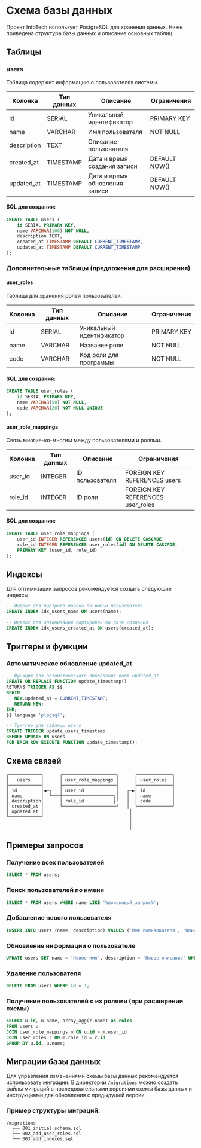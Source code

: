 # Схема базы данных

Проект InfoTech использует PostgreSQL для хранения данных. Ниже приведена структура базы данных и описание основных таблиц.

## Таблицы

### users

Таблица содержит информацию о пользователях системы.

| Колонка     | Тип данных | Описание                         | Ограничения     |
|-------------|------------|----------------------------------|-----------------|
| id          | SERIAL     | Уникальный идентификатор         | PRIMARY KEY     |
| name        | VARCHAR    | Имя пользователя                 | NOT NULL        |
| description | TEXT       | Описание пользователя            |                 |
| created_at  | TIMESTAMP  | Дата и время создания записи     | DEFAULT NOW()   |
| updated_at  | TIMESTAMP  | Дата и время обновления записи   | DEFAULT NOW()   |

#### SQL для создания:

```sql
CREATE TABLE users (
    id SERIAL PRIMARY KEY,
    name VARCHAR(100) NOT NULL,
    description TEXT,
    created_at TIMESTAMP DEFAULT CURRENT_TIMESTAMP,
    updated_at TIMESTAMP DEFAULT CURRENT_TIMESTAMP
);
```

### Дополнительные таблицы (предложения для расширения)

#### user_roles

Таблица для хранения ролей пользователей.

| Колонка   | Тип данных | Описание                     | Ограничения |
|-----------|------------|------------------------------|-------------|
| id        | SERIAL     | Уникальный идентификатор     | PRIMARY KEY |
| name      | VARCHAR    | Название роли                | NOT NULL    |
| code      | VARCHAR    | Код роли для программы       | NOT NULL    |

#### SQL для создания:

```sql
CREATE TABLE user_roles (
    id SERIAL PRIMARY KEY,
    name VARCHAR(50) NOT NULL,
    code VARCHAR(20) NOT NULL UNIQUE
);
```

#### user_role_mappings

Связь многие-ко-многим между пользователями и ролями.

| Колонка   | Тип данных | Описание                     | Ограничения                 |
|-----------|------------|------------------------------|----------------------------|
| user_id   | INTEGER    | ID пользователя              | FOREIGN KEY REFERENCES users |
| role_id   | INTEGER    | ID роли                      | FOREIGN KEY REFERENCES user_roles |

#### SQL для создания:

```sql
CREATE TABLE user_role_mappings (
    user_id INTEGER REFERENCES users(id) ON DELETE CASCADE,
    role_id INTEGER REFERENCES user_roles(id) ON DELETE CASCADE,
    PRIMARY KEY (user_id, role_id)
);
```

## Индексы

Для оптимизации запросов рекомендуется создать следующие индексы:

```sql
-- Индекс для быстрого поиска по имени пользователя
CREATE INDEX idx_users_name ON users(name);

-- Индекс для оптимизации сортировки по дате создания
CREATE INDEX idx_users_created_at ON users(created_at);
```

## Триггеры и функции

### Автоматическое обновление updated_at

```sql
-- Функция для автоматического обновления поля updated_at
CREATE OR REPLACE FUNCTION update_timestamp()
RETURNS TRIGGER AS $$
BEGIN
   NEW.updated_at = CURRENT_TIMESTAMP;
   RETURN NEW;
END;
$$ language 'plpgsql';

-- Триггер для таблицы users
CREATE TRIGGER update_users_timestamp
BEFORE UPDATE ON users
FOR EACH ROW EXECUTE FUNCTION update_timestamp();
```

## Схема связей

```
┌────────────┐      ┌────────────────────┐      ┌─────────────┐
│   users    │      │ user_role_mappings │      │ user_roles  │
├────────────┤      ├────────────────────┤      ├─────────────┤
│ id         │◄─┐   │ user_id            │   ┌─►│ id          │
│ name       │  └───┼───────────────────┐│   │  │ name        │
│ description│      │ role_id           ├┘   │  │ code        │
│ created_at │      └────────────────────┘   │  └─────────────┘
│ updated_at │                                │
└────────────┘                                │
                                              │
                                              │
```

## Примеры запросов

### Получение всех пользователей

```sql
SELECT * FROM users;
```

### Поиск пользователей по имени

```sql
SELECT * FROM users WHERE name LIKE '%поисковый_запрос%';
```

### Добавление нового пользователя

```sql
INSERT INTO users (name, description) VALUES ('Имя пользователя', 'Описание пользователя');
```

### Обновление информации о пользователе

```sql
UPDATE users SET name = 'Новое имя', description = 'Новое описание' WHERE id = 1;
```

### Удаление пользователя

```sql
DELETE FROM users WHERE id = 1;
```

### Получение пользователей с их ролями (при расширении схемы)

```sql
SELECT u.id, u.name, array_agg(r.name) as roles
FROM users u
JOIN user_role_mappings m ON u.id = m.user_id
JOIN user_roles r ON m.role_id = r.id
GROUP BY u.id, u.name;
```

## Миграции базы данных

Для управления изменениями схемы базы данных рекомендуется использовать миграции.
В директории `/migrations` можно создать файлы миграций с последовательными версиями
схемы базы данных и инструкциями для обновления с предыдущей версии.

### Пример структуры миграций:

```
/migrations
  ├── 001_initial_schema.sql
  ├── 002_add_user_roles.sql
  └── 003_add_indexes.sql
```
